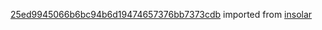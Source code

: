 [25ed9945066b6bc94b6d19474657376bb7373cdb](https://github.com/insolar/insolar/commit/25ed9945066b6bc94b6d19474657376bb7373cdb) imported from [insolar](https://github.com/insolar/insolar)
